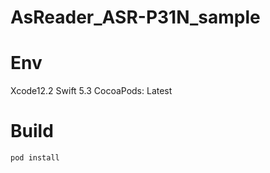 # AsReader_ASR-P31N_sample

# Env
Xcode12.2
Swift 5.3
CocoaPods: Latest

# Build
```
pod install
```
